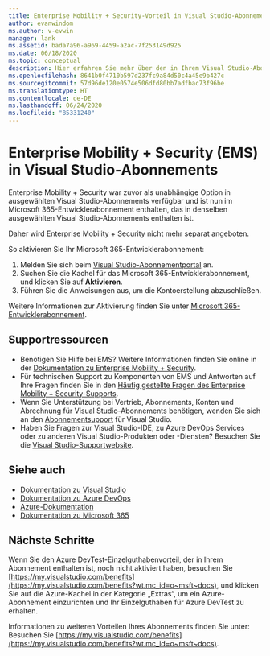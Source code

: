 ```yaml
---
title: Enterprise Mobility + Security-Vorteil in Visual Studio-Abonnements | Microsoft-Dokumentation
author: evanwindom
ms.author: v-evwin
manager: lank
ms.assetid: bada7a96-a969-4459-a2ac-7f253149d925
ms.date: 06/18/2020
ms.topic: conceptual
description: Hier erfahren Sie mehr über den in Ihrem Visual Studio-Abonnement enthaltenen Enterprise Mobility + Security-Vorteil.
ms.openlocfilehash: 8641b0f4710b597d237fc9a84d50c4a45e9b427c
ms.sourcegitcommit: 57d96de120e0574e506dfd80bb7adfbac73f96be
ms.translationtype: HT
ms.contentlocale: de-DE
ms.lasthandoff: 06/24/2020
ms.locfileid: "85331240"
---
```

# <a name="enterprise-mobility--security-ems-in-visual-studio-subscriptions"></a>Enterprise Mobility + Security (EMS) in Visual Studio-Abonnements

Enterprise Mobility + Security war zuvor als unabhängige Option in ausgewählten Visual Studio-Abonnements verfügbar und ist nun im Microsoft 365-Entwicklerabonnement enthalten, das in denselben ausgewählten Visual Studio-Abonnements enthalten ist.  

Daher wird Enterprise Mobility + Security nicht mehr separat angeboten.  

So aktivieren Sie Ihr Microsoft 365-Entwicklerabonnement:
1. Melden Sie sich beim [Visual Studio-Abonnementportal](https://my.visualstudio.com/benefits?wt.mc_id=o~msft~docs) an.
1. Suchen Sie die Kachel für das Microsoft 365-Entwicklerabonnement, und klicken Sie auf **Aktivieren**.  
1. Führen Sie die Anweisungen aus, um die Kontoerstellung abzuschließen.  

Weitere Informationen zur Aktivierung finden Sie unter [Microsoft 365-Entwicklerabonnement](vs-m365.md). 

## <a name="support-resources"></a>Supportressourcen
- Benötigen Sie Hilfe bei EMS?  Weitere Informationen finden Sie online in der [Dokumentation zu Enterprise Mobility + Security](/enterprise-mobility-security/).
- Für technischen Support zu Komponenten von EMS und Antworten auf Ihre Fragen finden Sie in den [Häufig gestellte Fragen des Enterprise Mobility + Security-Supports](https://docs.microsoft.com/enterprise-mobility-security/solutions/ems-support-faq).
- Wenn Sie Unterstützung bei Vertrieb, Abonnements, Konten und Abrechnung für Visual Studio-Abonnements benötigen, wenden Sie sich an den [Abonnementsupport](https://visualstudio.microsoft.com/subscriptions/support/) für Visual Studio.
- Haben Sie Fragen zur Visual Studio-IDE, zu Azure DevOps Services oder zu anderen Visual Studio-Produkten oder -Diensten?  Besuchen Sie die [Visual Studio-Supportwebsite](https://visualstudio.microsoft.com/support/).

## <a name="see-also"></a>Siehe auch
- [Dokumentation zu Visual Studio](https://docs.microsoft.com/visualstudio/)
- [Dokumentation zu Azure DevOps](https://docs.microsoft.com/azure/devops/)
- [Azure-Dokumentation](https://docs.microsoft.com/azure/)
- [Dokumentation zu Microsoft 365](https://docs.microsoft.com/microsoft-365/)

## <a name="next-steps"></a>Nächste Schritte
Wenn Sie den Azure DevTest-Einzelguthabenvorteil, der in Ihrem Abonnement enthalten ist, noch nicht aktiviert haben, besuchen Sie [https://my.visualstudio.com/benefits](https://my.visualstudio.com/benefits?wt.mc_id=o~msft~docs), und klicken Sie auf die Azure-Kachel in der Kategorie „Extras“, um ein Azure-Abonnement einzurichten und Ihr Einzelguthaben für Azure DevTest zu erhalten.

Informationen zu weiteren Vorteilen Ihres Abonnements finden Sie unter: Besuchen Sie [https://my.visualstudio.com/benefits](https://my.visualstudio.com/benefits?wt.mc_id=o~msft~docs).
